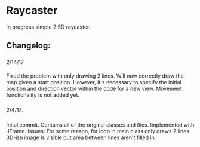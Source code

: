 # Raycaster
In progress simple 2.5D raycaster.

## Changelog:

###
2/14/17
####
Fixed the problem with only drawing 2 lines. Will now correctly draw the map given a start position.
However, it's necessary to specify the initial position and direction vector within the code for a new view. Movement functionality
is not added yet.
###
2/4/17:
#####
Inital commit. Contains all of the original classes and files. Implemented with JFrame.
Issues: For some reason, for loop in main class only draws 2 lines. 3D-ish image is visible but area between lines aren't filled in.

